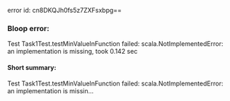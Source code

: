 error id: cn8DKQJh0fs5z7ZXFsxbpg==
### Bloop error:

Test Task1Test.testMinValueInFunction failed: scala.NotImplementedError: an implementation is missing, took 0.142 sec
#### Short summary: 

Test Task1Test.testMinValueInFunction failed: scala.NotImplementedError: an implementation is missin...